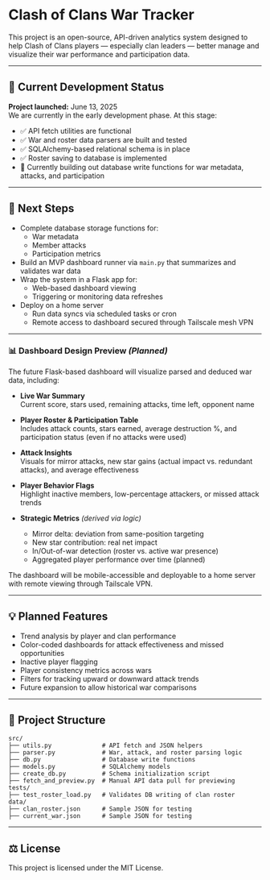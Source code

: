 # Clash of Clans War Tracker

This project is an open-source, API-driven analytics system designed to help Clash of Clans players — especially clan leaders — better manage and visualize their war performance and participation data.

---

## 🔧 Current Development Status

**Project launched:** June 13, 2025  
We are currently in the early development phase. At this stage:

- ✅ API fetch utilities are functional
- ✅ War and roster data parsers are built and tested
- ✅ SQLAlchemy-based relational schema is in place
- ✅ Roster saving to database is implemented
- 🔄 Currently building out database write functions for war metadata, attacks, and participation

---

## 🧩 Next Steps

- Complete database storage functions for:
  - War metadata
  - Member attacks
  - Participation metrics
- Build an MVP dashboard runner via `main.py` that summarizes and validates war data
- Wrap the system in a Flask app for:
  - Web-based dashboard viewing
  - Triggering or monitoring data refreshes
- Deploy on a home server
  - Run data syncs via scheduled tasks or cron
  - Remote access to dashboard secured through Tailscale mesh VPN

---

### 📊 Dashboard Design Preview *(Planned)*

The future Flask-based dashboard will visualize parsed and deduced war data, including:

- **Live War Summary**  
  Current score, stars used, remaining attacks, time left, opponent name

- **Player Roster & Participation Table**  
  Includes attack counts, stars earned, average destruction %, and participation status (even if no attacks were used)

- **Attack Insights**  
  Visuals for mirror attacks, new star gains (actual impact vs. redundant attacks), and average effectiveness

- **Player Behavior Flags**  
  Highlight inactive members, low-percentage attackers, or missed attack trends

- **Strategic Metrics** *(derived via logic)*  
  - Mirror delta: deviation from same-position targeting  
  - New star contribution: real net impact  
  - In/Out-of-war detection (roster vs. active war presence)  
  - Aggregated player performance over time (planned)

The dashboard will be mobile-accessible and deployable to a home server with remote viewing through Tailscale VPN.

---

## 💡 Planned Features

- Trend analysis by player and clan performance
- Color-coded dashboards for attack effectiveness and missed opportunities
- Inactive player flagging
- Player consistency metrics across wars
- Filters for tracking upward or downward attack trends
- Future expansion to allow historical war comparisons

---

## 📁 Project Structure

```
src/
├── utils.py              # API fetch and JSON helpers
├── parser.py             # War, attack, and roster parsing logic
├── db.py                 # Database write functions
├── models.py             # SQLAlchemy models
├── create_db.py          # Schema initialization script
├── fetch_and_preview.py  # Manual API data pull for previewing
tests/
├── test_roster_load.py   # Validates DB writing of clan roster
data/
├── clan_roster.json      # Sample JSON for testing
├── current_war.json      # Sample JSON for testing
```

---

## ⚖️ License

This project is licensed under the MIT License.
